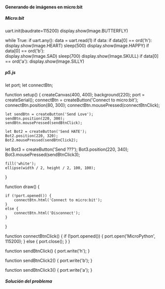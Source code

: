 #### Generando de imágenes en micro:bit

##### Micro:bit 

uart.init(baudrate=115200)
display.show(Image.BUTTERFLY)

while True:
    if uart.any():
        data = uart.read(1)
        if data:
            if data[0] == ord('h'):
                display.show(Image.HEART)
                sleep(500)
                display.show(Image.HAPPY)
            if data[0] == ord('b'):                
                display.show(Image.SAD)
                sleep(700)
                display.show(Image.SKULL)
            if data[0] == ord('a'):
                display.show(Image.SILLY)

##### p5.js
let port;
let connectBtn;

function setup() {
    createCanvas(400, 400);
    background(220);
    port = createSerial();
    connectBtn = createButton('Connect to micro:bit');
    connectBtn.position(80, 300);
    connectBtn.mousePressed(connectBtnClick);
  
    let sendBtn = createButton('Send Love');
    sendBtn.position(220, 300);
    sendBtn.mousePressed(sendBtnClick);
  
    let Bot2 = createButton('Send HATE');
    Bot2.position(220, 320);
    Bot2.mousePressed(sendBtnClick2);
  
  let Bot3 = createButton('Send ???');
    Bot3.position(220, 340);
    Bot3.mousePressed(sendBtnClick3);
  
    fill('white');
    ellipse(width / 2, height / 2, 100, 100);
}

function draw() {

    if (!port.opened()) {
        connectBtn.html('Connect to micro:bit');
    }
    else {
        connectBtn.html('Disconnect');
    }
}

function connectBtnClick() {
    if (!port.opened()) {
        port.open('MicroPython', 115200);
    } else {
        port.close();
    }
}

function sendBtnClick() {
    port.write('h');
}



function sendBtnClick2() {
    port.write('b');
}


function sendBtnClick3() {
    port.write('a');
}

##### Solución del problema
